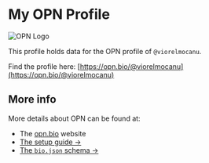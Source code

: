 # My OPN Profile

![OPN Logo](https://opn.bio/assets/logo.png)

This profile holds data for the OPN profile of `@viorelmocanu`.

Find the profile here: [https://opn.bio/@viorelmocanu](https://opn.bio/@viorelmocanu)

## More info

More details about OPN can be found at:

- The [opn.bio](https://opn.bio) website
- [The setup guide →](https://github.com/opnbio/docs/blob/main/setup.md)
- [The `bio.json` schema →](https://github.com/opnbio/docs/blob/main/schema.md)
